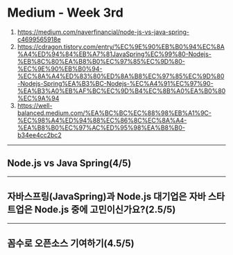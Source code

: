 # Medium - Week 3rd

1. <https://medium.com/naverfinancial/node-js-vs-java-spring-c4699565918e>
2. <https://cdragon.tistory.com/entry/%EC%9E%90%EB%B0%94%EC%8A%A4%ED%94%84%EB%A7%81JavaSpring%EC%99%80-Nodejs-%EB%8C%80%EA%B8%B0%EC%97%85%EC%9D%80-%EC%9E%90%EB%B0%94-%EC%8A%A4%ED%83%80%ED%8A%B8%EC%97%85%EC%9D%80-Nodejs-Spring%EA%B3%BC-Nodejs-%EC%A4%91%EC%97%90-%EA%B3%A0%EB%AF%BC%EC%9D%B4%EC%8B%A0%EA%B0%80%EC%9A%94>
3. <https://well-balanced.medium.com/%EA%BC%BC%EC%88%98%EB%A1%9C-%EC%98%A4%ED%94%88%EC%86%8C%EC%8A%A4-%EA%B8%B0%EC%97%AC%ED%95%98%EA%B8%B0-b34ee4cc2bc2>

---

## Node.js vs Java Spring(4/5)

---

## 자바스프링(JavaSpring)과 Node.js 대기업은 자바 스타트업은 Node.js 중에 고민이신가요?(2.5/5)

---

## 꼼수로 오픈소스 기여하기(4.5/5)
